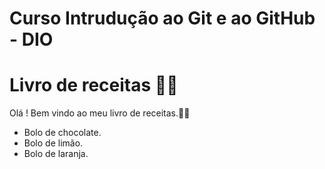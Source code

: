# Curso Intrudução ao Git e ao GitHub - DIO

# Livro de receitas 👨‍🍳

Olá ! Bem vindo ao meu livro de receitas.:man_cook:

- Bolo de chocolate.
- Bolo de limão.
- Bolo de laranja.
